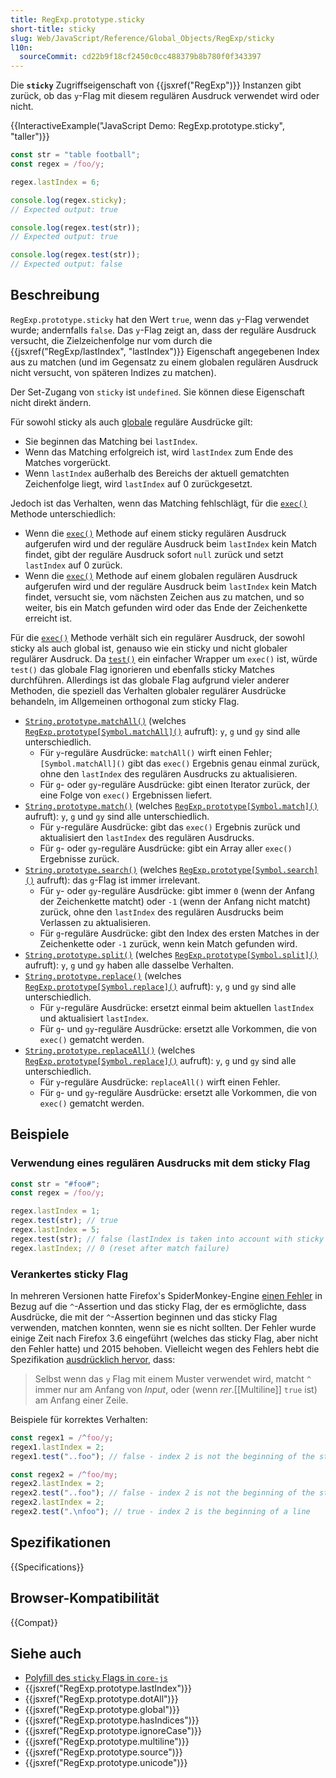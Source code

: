 ```yaml
---
title: RegExp.prototype.sticky
short-title: sticky
slug: Web/JavaScript/Reference/Global_Objects/RegExp/sticky
l10n:
  sourceCommit: cd22b9f18cf2450c0cc488379b8b780f0f343397
---
```


Die **`sticky`** Zugriffseigenschaft von {{jsxref("RegExp")}} Instanzen gibt zurück, ob das `y`-Flag mit diesem regulären Ausdruck verwendet wird oder nicht.

{{InteractiveExample("JavaScript Demo: RegExp.prototype.sticky", "taller")}}

```js interactive-example
const str = "table football";
const regex = /foo/y;

regex.lastIndex = 6;

console.log(regex.sticky);
// Expected output: true

console.log(regex.test(str));
// Expected output: true

console.log(regex.test(str));
// Expected output: false
```

## Beschreibung

`RegExp.prototype.sticky` hat den Wert `true`, wenn das `y`-Flag verwendet wurde; andernfalls `false`. Das `y`-Flag zeigt an, dass der reguläre Ausdruck versucht, die Zielzeichenfolge nur vom durch die {{jsxref("RegExp/lastIndex", "lastIndex")}} Eigenschaft angegebenen Index aus zu matchen (und im Gegensatz zu einem globalen regulären Ausdruck nicht versucht, von späteren Indizes zu matchen).

Der Set-Zugang von `sticky` ist `undefined`. Sie können diese Eigenschaft nicht direkt ändern.

Für sowohl sticky als auch [globale](/de/docs/Web/JavaScript/Reference/Global_Objects/RegExp/global) reguläre Ausdrücke gilt:

- Sie beginnen das Matching bei `lastIndex`.
- Wenn das Matching erfolgreich ist, wird `lastIndex` zum Ende des Matches vorgerückt.
- Wenn `lastIndex` außerhalb des Bereichs der aktuell gematchten Zeichenfolge liegt, wird `lastIndex` auf 0 zurückgesetzt.

Jedoch ist das Verhalten, wenn das Matching fehlschlägt, für die [`exec()`](/de/docs/Web/JavaScript/Reference/Global_Objects/RegExp/exec) Methode unterschiedlich:

- Wenn die [`exec()`](/de/docs/Web/JavaScript/Reference/Global_Objects/RegExp/exec) Methode auf einem sticky regulären Ausdruck aufgerufen wird und der reguläre Ausdruck beim `lastIndex` kein Match findet, gibt der reguläre Ausdruck sofort `null` zurück und setzt `lastIndex` auf 0 zurück.
- Wenn die [`exec()`](/de/docs/Web/JavaScript/Reference/Global_Objects/RegExp/exec) Methode auf einem globalen regulären Ausdruck aufgerufen wird und der reguläre Ausdruck beim `lastIndex` kein Match findet, versucht sie, vom nächsten Zeichen aus zu matchen, und so weiter, bis ein Match gefunden wird oder das Ende der Zeichenkette erreicht ist.

Für die [`exec()`](/de/docs/Web/JavaScript/Reference/Global_Objects/RegExp/exec) Methode verhält sich ein regulärer Ausdruck, der sowohl sticky als auch global ist, genauso wie ein sticky und nicht globaler regulärer Ausdruck. Da [`test()`](/de/docs/Web/JavaScript/Reference/Global_Objects/RegExp/test) ein einfacher Wrapper um `exec()` ist, würde `test()` das globale Flag ignorieren und ebenfalls sticky Matches durchführen. Allerdings ist das globale Flag aufgrund vieler anderer Methoden, die speziell das Verhalten globaler regulärer Ausdrücke behandeln, im Allgemeinen orthogonal zum sticky Flag.

- [`String.prototype.matchAll()`](/de/docs/Web/JavaScript/Reference/Global_Objects/String/matchAll) (welches [`RegExp.prototype[Symbol.matchAll]()`](/de/docs/Web/JavaScript/Reference/Global_Objects/RegExp/Symbol.matchAll) aufruft): `y`, `g` und `gy` sind alle unterschiedlich.
  - Für `y`-reguläre Ausdrücke: `matchAll()` wirft einen Fehler; `[Symbol.matchAll]()` gibt das `exec()` Ergebnis genau einmal zurück, ohne den `lastIndex` des regulären Ausdrucks zu aktualisieren.
  - Für `g`- oder `gy`-reguläre Ausdrücke: gibt einen Iterator zurück, der eine Folge von `exec()` Ergebnissen liefert.
- [`String.prototype.match()`](/de/docs/Web/JavaScript/Reference/Global_Objects/String/match) (welches [`RegExp.prototype[Symbol.match]()`](/de/docs/Web/JavaScript/Reference/Global_Objects/RegExp/Symbol.match) aufruft): `y`, `g` und `gy` sind alle unterschiedlich.
  - Für `y`-reguläre Ausdrücke: gibt das `exec()` Ergebnis zurück und aktualisiert den `lastIndex` des regulären Ausdrucks.
  - Für `g`- oder `gy`-reguläre Ausdrücke: gibt ein Array aller `exec()` Ergebnisse zurück.
- [`String.prototype.search()`](/de/docs/Web/JavaScript/Reference/Global_Objects/String/search) (welches [`RegExp.prototype[Symbol.search]()`](/de/docs/Web/JavaScript/Reference/Global_Objects/RegExp/Symbol.search) aufruft): das `g`-Flag ist immer irrelevant.
  - Für `y`- oder `gy`-reguläre Ausdrücke: gibt immer `0` (wenn der Anfang der Zeichenkette matcht) oder `-1` (wenn der Anfang nicht matcht) zurück, ohne den `lastIndex` des regulären Ausdrucks beim Verlassen zu aktualisieren.
  - Für `g`-reguläre Ausdrücke: gibt den Index des ersten Matches in der Zeichenkette oder `-1` zurück, wenn kein Match gefunden wird.
- [`String.prototype.split()`](/de/docs/Web/JavaScript/Reference/Global_Objects/String/split) (welches [`RegExp.prototype[Symbol.split]()`](/de/docs/Web/JavaScript/Reference/Global_Objects/RegExp/Symbol.split) aufruft): `y`, `g` und `gy` haben alle dasselbe Verhalten.
- [`String.prototype.replace()`](/de/docs/Web/JavaScript/Reference/Global_Objects/String/replace) (welches [`RegExp.prototype[Symbol.replace]()`](/de/docs/Web/JavaScript/Reference/Global_Objects/RegExp/Symbol.replace) aufruft): `y`, `g` und `gy` sind alle unterschiedlich.
  - Für `y`-reguläre Ausdrücke: ersetzt einmal beim aktuellen `lastIndex` und aktualisiert `lastIndex`.
  - Für `g`- und `gy`-reguläre Ausdrücke: ersetzt alle Vorkommen, die von `exec()` gematcht werden.
- [`String.prototype.replaceAll()`](/de/docs/Web/JavaScript/Reference/Global_Objects/String/replaceAll) (welches [`RegExp.prototype[Symbol.replace]()`](/de/docs/Web/JavaScript/Reference/Global_Objects/RegExp/Symbol.replace) aufruft): `y`, `g` und `gy` sind alle unterschiedlich.
  - Für `y`-reguläre Ausdrücke: `replaceAll()` wirft einen Fehler.
  - Für `g`- und `gy`-reguläre Ausdrücke: ersetzt alle Vorkommen, die von `exec()` gematcht werden.

## Beispiele

### Verwendung eines regulären Ausdrucks mit dem sticky Flag

```js
const str = "#foo#";
const regex = /foo/y;

regex.lastIndex = 1;
regex.test(str); // true
regex.lastIndex = 5;
regex.test(str); // false (lastIndex is taken into account with sticky flag)
regex.lastIndex; // 0 (reset after match failure)
```

### Verankertes sticky Flag

In mehreren Versionen hatte Firefox's SpiderMonkey-Engine [einen Fehler](https://bugzil.la/773687) in Bezug auf die `^`-Assertion und das sticky Flag, der es ermöglichte, dass Ausdrücke, die mit der `^`-Assertion beginnen und das sticky Flag verwenden, matchen konnten, wenn sie es nicht sollten. Der Fehler wurde einige Zeit nach Firefox 3.6 eingeführt (welches das sticky Flag, aber nicht den Fehler hatte) und 2015 behoben. Vielleicht wegen des Fehlers hebt die Spezifikation [ausdrücklich hervor](https://tc39.es/ecma262/multipage/text-processing.html#sec-compileassertion), dass:

> Selbst wenn das `y` Flag mit einem Muster verwendet wird, matcht `^` immer nur am Anfang von _Input_, oder (wenn _rer_.[[Multiline]] `true` ist) am Anfang einer Zeile.

Beispiele für korrektes Verhalten:

```js
const regex1 = /^foo/y;
regex1.lastIndex = 2;
regex1.test("..foo"); // false - index 2 is not the beginning of the string

const regex2 = /^foo/my;
regex2.lastIndex = 2;
regex2.test("..foo"); // false - index 2 is not the beginning of the string or line
regex2.lastIndex = 2;
regex2.test(".\nfoo"); // true - index 2 is the beginning of a line
```

## Spezifikationen

{{Specifications}}

## Browser-Kompatibilität

{{Compat}}

## Siehe auch

- [Polyfill des `sticky` Flags in `core-js`](https://github.com/zloirock/core-js#ecmascript-string-and-regexp)
- {{jsxref("RegExp.prototype.lastIndex")}}
- {{jsxref("RegExp.prototype.dotAll")}}
- {{jsxref("RegExp.prototype.global")}}
- {{jsxref("RegExp.prototype.hasIndices")}}
- {{jsxref("RegExp.prototype.ignoreCase")}}
- {{jsxref("RegExp.prototype.multiline")}}
- {{jsxref("RegExp.prototype.source")}}
- {{jsxref("RegExp.prototype.unicode")}}
